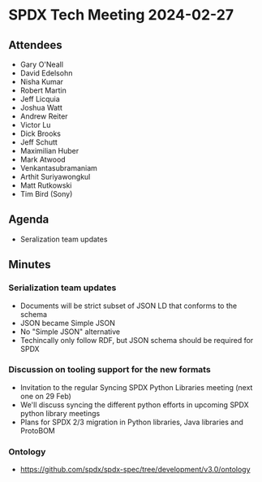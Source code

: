 # SPDX Tech Meeting 2024-02-27

## Attendees
- Gary O'Neall
- David Edelsohn
- Nisha Kumar
- Robert Martin
- Jeff Licquia
- Joshua Watt
- Andrew Reiter
- Victor Lu
- Dick Brooks
- Jeff Schutt
- Maximilian Huber
- Mark Atwood
- Venkantasubramaniam
- Arthit Suriyawongkul
- Matt Rutkowski
- Tim Bird (Sony)

## Agenda

- Seralization team updates

## Minutes

### Serialization team updates
- Documents will be strict subset of JSON LD that conforms to the schema
- JSON became Simple JSON
- No "Simple JSON" alternative
- Techincally only follow RDF, but JSON schema should be required for SPDX

### Discussion on tooling support for the new formats
- Invitation to the regular Syncing SPDX Python Libraries meeting (next one on 29 Feb)
- We'll discuss syncing the different python efforts in upcoming SPDX python library meetings
- Plans for SPDX 2/3 migration in Python libraries, Java libraries and ProtoBOM

### Ontology
- https://github.com/spdx/spdx-spec/tree/development/v3.0/ontology
